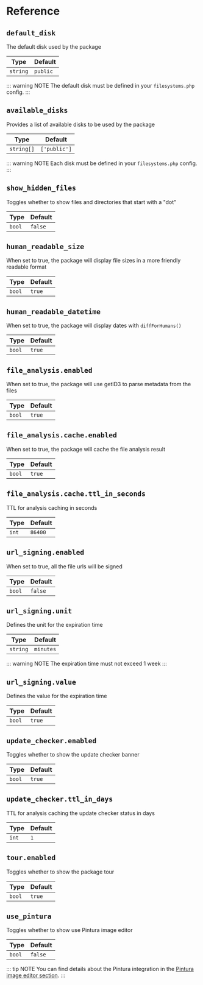 # Reference

## `default_disk`

The default disk used by the package

| Type     | Default  |
|----------|----------|
| `string` | `public` |

::: warning NOTE
The default disk must be defined in your `filesystems.php` config.
:::

## `available_disks`

Provides a list of available disks to be used by the package

| Type       | Default      |
|------------|--------------|
| `string[]` | `['public']` |

::: warning NOTE
Each disk must be defined in your `filesystems.php` config.
:::

## `show_hidden_files`

Toggles whether to show files and directories that start with a "dot"

| Type   | Default |
|--------|---------|
| `bool` | `false` |

## `human_readable_size`

When set to true, the package will display file sizes in a more friendly readable format

| Type   | Default |
|--------|---------|
| `bool` | `true`  |

## `human_readable_datetime`

When set to true, the package will display dates with `diffForHumans()`

| Type   | Default |
|--------|---------|
| `bool` | `true`  |

## `file_analysis.enabled`

When set to true, the package will use getID3 to parse metadata from the files

| Type   | Default |
|--------|---------|
| `bool` | `true`  |

## `file_analysis.cache.enabled`

When set to true, the package will cache the file analysis result

| Type   | Default |
|--------|---------|
| `bool` | `true`  |

## `file_analysis.cache.ttl_in_seconds`

TTL for analysis caching in seconds

| Type  | Default |
|-------|---------|
| `int` | `86400` |

## `url_signing.enabled`

When set to true, all the file urls will be signed

| Type   | Default |
|--------|---------|
| `bool` | `false` |

## `url_signing.unit`

Defines the unit for the expiration time

| Type     | Default   |
|----------|-----------|
| `string` | `minutes` |

::: warning NOTE
The expiration time must not exceed 1 week
:::

## `url_signing.value`

Defines the value for the expiration time

| Type   | Default |
|--------|---------|
| `bool` | `true`  |

## `update_checker.enabled`

Toggles whether to show the update checker banner

| Type   | Default |
|--------|---------|
| `bool` | `true`  |

## `update_checker.ttl_in_days`

TTL for analysis caching the update checker status in days

| Type  | Default |
|-------|---------|
| `int` | `1`     |

## `tour.enabled`

Toggles whether to show the package tour

| Type   | Default |
|--------|---------|
| `bool` | `true`  |

## `use_pintura`

Toggles whether to show use Pintura image editor

| Type   | Default |
|--------|---------|
| `bool` | `false` |

::: tip NOTE
You can find details about the Pintura integration in the [Pintura image editor section](/pintura).
:::
